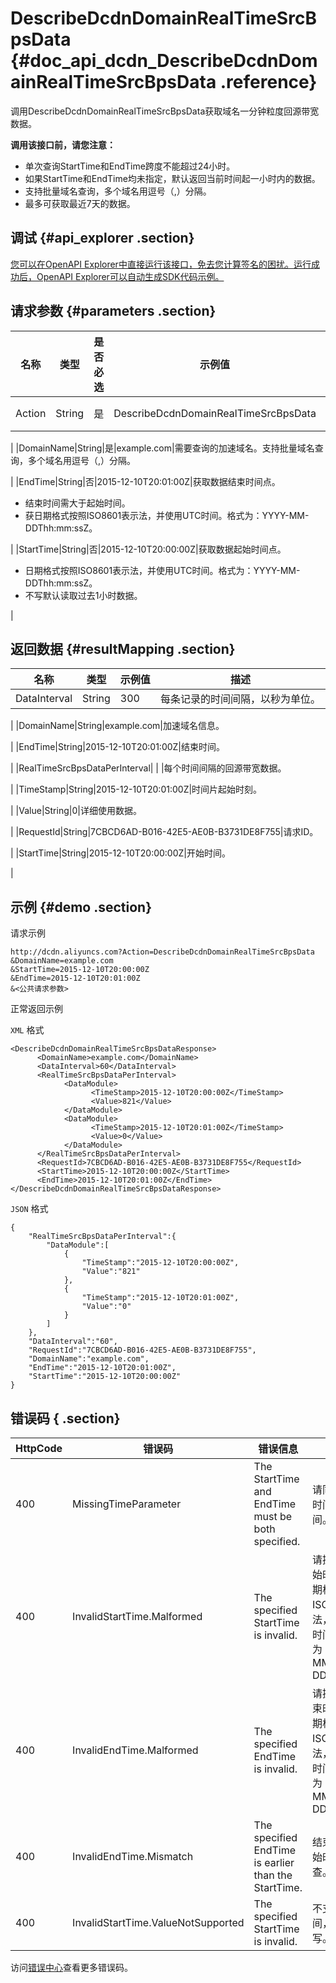 # DescribeDcdnDomainRealTimeSrcBpsData {#doc_api_dcdn_DescribeDcdnDomainRealTimeSrcBpsData .reference}

调用DescribeDcdnDomainRealTimeSrcBpsData获取域名一分钟粒度回源带宽数据。

 **调用该接口前，请您注意：** 

-   单次查询StartTime和EndTime跨度不能超过24小时。
-   如果StartTime和EndTime均未指定，默认返回当前时间起一小时内的数据。
-   支持批量域名查询，多个域名用逗号（,）分隔。
-   最多可获取最近7天的数据。

## 调试 {#api_explorer .section}

[您可以在OpenAPI Explorer中直接运行该接口，免去您计算签名的困扰。运行成功后，OpenAPI Explorer可以自动生成SDK代码示例。](https://api.aliyun.com/#product=dcdn&api=DescribeDcdnDomainRealTimeSrcBpsData&type=RPC&version=2018-01-15)

## 请求参数 {#parameters .section}

|名称|类型|是否必选|示例值|描述|
|--|--|----|---|--|
|Action|String|是|DescribeDcdnDomainRealTimeSrcBpsData|操作接口名，系统规定参数。取值：**DescribeDcdnDomainRealTimeSrcBpsData**。

 |
|DomainName|String|是|example.com|需要查询的加速域名。支持批量域名查询，多个域名用逗号（,）分隔。

 |
|EndTime|String|否|2015-12-10T20:01:00Z|获取数据结束时间点。

 -   结束时间需大于起始时间。
-   获日期格式按照ISO8601表示法，并使用UTC时间。格式为：YYYY-MM-DDThh:mm:ssZ。

 |
|StartTime|String|否|2015-12-10T20:00:00Z|获取数据起始时间点。

 -   日期格式按照ISO8601表示法，并使用UTC时间。格式为：YYYY-MM-DDThh:mm:ssZ。
-   不写默认读取过去1小时数据。

 |

## 返回数据 {#resultMapping .section}

|名称|类型|示例值|描述|
|--|--|---|--|
|DataInterval|String|300|每条记录的时间间隔，以秒为单位。

 |
|DomainName|String|example.com|加速域名信息。

 |
|EndTime|String|2015-12-10T20:01:00Z|结束时间。

 |
|RealTimeSrcBpsDataPerInterval| | |每个时间间隔的回源带宽数据。

 |
|TimeStamp|String|2015-12-10T20:01:00Z|时间片起始时刻。

 |
|Value|String|0|详细使用数据。

 |
|RequestId|String|7CBCD6AD-B016-42E5-AE0B-B3731DE8F755|请求ID。

 |
|StartTime|String|2015-12-10T20:00:00Z|开始时间。

 |

## 示例 {#demo .section}

请求示例

``` {#request_demo}
http://dcdn.aliyuncs.com?Action=DescribeDcdnDomainRealTimeSrcBpsData
&DomainName=example.com
&StartTime=2015-12-10T20:00:00Z
&EndTime=2015-12-10T20:01:00Z
&<公共请求参数>
```

正常返回示例

`XML` 格式

``` {#xml_return_success_demo}
<DescribeDcdnDomainRealTimeSrcBpsDataResponse>
	  <DomainName>example.com</DomainName>
	  <DataInterval>60</DataInterval>
	  <RealTimeSrcBpsDataPerInterval>
		    <DataModule>
			      <TimeStamp>2015-12-10T20:00:00Z</TimeStamp>
			      <Value>821</Value>
		    </DataModule>
		    <DataModule>
			      <TimeStamp>2015-12-10T20:01:00Z</TimeStamp>
			      <Value>0</Value>
		    </DataModule>
	  </RealTimeSrcBpsDataPerInterval>
	  <RequestId>7CBCD6AD-B016-42E5-AE0B-B3731DE8F755</RequestId>
	  <StartTime>2015-12-10T20:00:00Z</StartTime>
	  <EndTime>2015-12-10T20:01:00Z</EndTime>
</DescribeDcdnDomainRealTimeSrcBpsDataResponse>
```

`JSON` 格式

``` {#json_return_success_demo}
{
	"RealTimeSrcBpsDataPerInterval":{
		"DataModule":[
			{
				"TimeStamp":"2015-12-10T20:00:00Z",
				"Value":"821"
			},
			{
				"TimeStamp":"2015-12-10T20:01:00Z",
				"Value":"0"
			}
		]
	},
	"DataInterval":"60",
	"RequestId":"7CBCD6AD-B016-42E5-AE0B-B3731DE8F755",
	"DomainName":"example.com",
	"EndTime":"2015-12-10T20:01:00Z",
	"StartTime":"2015-12-10T20:00:00Z"
}
```

## 错误码 { .section}

|HttpCode|错误码|错误信息|描述|
|--------|---|----|--|
|400|MissingTimeParameter|The StartTime and EndTime must be both specified.|请同时提供开始时间和结束时间。|
|400|InvalidStartTime.Malformed|The specified StartTime is invalid.|请提供正确的开始时间格式。日期格式按照ISO8601表示法，并使用UTC时间。\\n格式为：YYYY-MM-DDThh:mm:ssZ|
|400|InvalidEndTime.Malformed|The specified EndTime is invalid.|请提供正确的结束时间格式。日期格式按照ISO8601表示法，并使用UTC时间。 格式为：YYYY-MM-DDThh:mm:ssZ|
|400|InvalidEndTime.Mismatch|The specified EndTime is earlier than the StartTime.|结束时间早于开始时间，请检查。|
|400|InvalidStartTime.ValueNotSupported|The specified StartTime is invalid.|不支持该开始时间，请重新填写。|

访问[错误中心](https://error-center.aliyun.com/status/product/dcdn)查看更多错误码。

